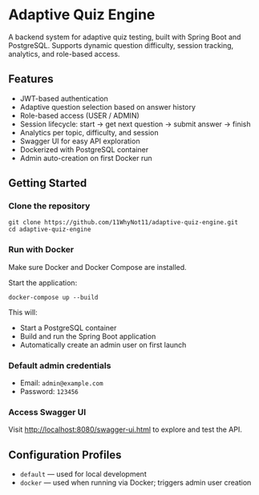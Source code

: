 # Adaptive Quiz Engine

A backend system for adaptive quiz testing, built with Spring Boot and PostgreSQL. Supports dynamic question difficulty, session tracking, analytics, and role-based access.

## Features

- JWT-based authentication
- Adaptive question selection based on answer history
- Role-based access (USER / ADMIN)
- Session lifecycle: start → get next question → submit answer → finish
- Analytics per topic, difficulty, and session
- Swagger UI for easy API exploration
- Dockerized with PostgreSQL container
- Admin auto-creation on first Docker run

## Getting Started

### Clone the repository

```
git clone https://github.com/11WhyNot11/adaptive-quiz-engine.git
cd adaptive-quiz-engine
```

### Run with Docker

Make sure Docker and Docker Compose are installed.

Start the application:

```
docker-compose up --build
```

This will:

- Start a PostgreSQL container
- Build and run the Spring Boot application
- Automatically create an admin user on first launch

### Default admin credentials

- Email: `admin@example.com`
- Password: `123456`

### Access Swagger UI

Visit [http://localhost:8080/swagger-ui.html](http://localhost:8080/swagger-ui.html) to explore and test the API.

## Configuration Profiles

- `default` — used for local development
- `docker` — used when running via Docker; triggers admin user creation

